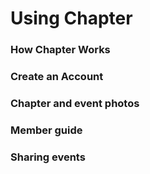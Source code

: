 # Using Chapter

### How Chapter Works

### Create an Account

### Chapter and event photos

### Member guide

### Sharing events